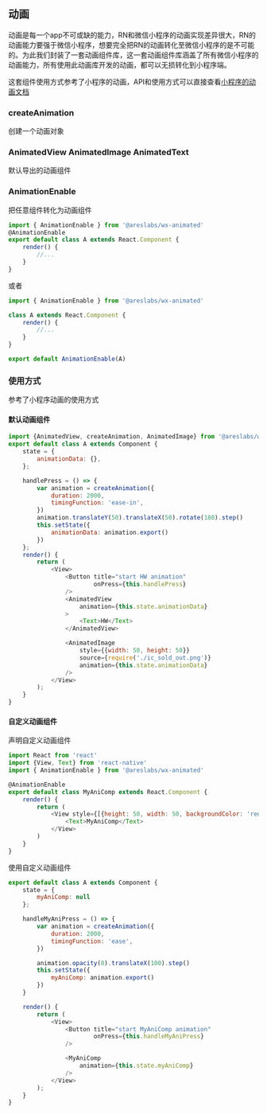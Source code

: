 ## 动画

动画是每一个app不可或缺的能力，RN和微信小程序的动画实现差异很大，RN的动画能力要强于微信小程序，想要完全把RN的动画转化至微信小程序的是不可能的。为此我们封装了一套动画组件库，这一套动画组件库涵盖了所有微信小程序的动画能力，所有使用此动画库开发的动画，都可以无损转化到小程序端。

这套组件使用方式参考了小程序的动画，API和使用方式可以直接查看[小程序的动画文档](https://developers.weixin.qq.com/miniprogram/dev/api/ui/animation/wx.createAnimation.html)

### createAnimation
创建一个动画对象

### AnimatedView AnimatedImage AnimatedText
默认导出的动画组件

### AnimationEnable
把任意组件转化为动画组件
```javascript
import { AnimationEnable } from '@areslabs/wx-animated'
@AnimationEnable
export default class A extends React.Component {
    render() {
        //...
    }
}
```
或者
```javascript
import { AnimationEnable } from '@areslabs/wx-animated'

class A extends React.Component {
    render() {
        //...
    }
}

export default AnimationEnable(A)
```

### 使用方式
参考了小程序动画的使用方式

#### 默认动画组件
```javascript
import {AnimatedView, createAnimation, AnimatedImage} from '@areslabs/wx-animated'
export default class A extends Component {
    state = {
        animationData: {},
    };

    handlePress = () => {
        var animation = createAnimation({
            duration: 2000,
            timingFunction: 'ease-in',
        })
        animation.translateY(50).translateX(50).rotate(180).step()
        this.setState({
            animationData: animation.export()
        })
    };
    render() {
        return (
            <View>
                <Button title="start HW animation"
                        onPress={this.handlePress}
                />
                <AnimatedView
                    animation={this.state.animationData}
                >
                    <Text>HW</Text>
                </AnimatedView>

                <AnimatedImage
                    style={{width: 50, height: 50}}
                    source={require('./ic_sold_out.png')}
                    animation={this.state.animationData}
                />
            </View>
        );
    }
}
```

#### 自定义动画组件
声明自定义动画组件
```javascript
import React from 'react'
import {View, Text} from 'react-native'
import { AnimationEnable } from '@areslabs/wx-animated'

@AnimationEnable
export default class MyAniComp extends React.Component {
    render() {
        return (
            <View style={[{height: 50, width: 50, backgroundColor: 'red'}, this.props.style]}>
                <Text>MyAniComp</Text>
            </View>
        )
    }
}
```

使用自定义动画组件
```javascript
export default class A extends Component {
    state = {
        myAniComp: null
    };

    handleMyAniPress = () => {
        var animation = createAnimation({
            duration: 2000,
            timingFunction: 'ease',
        })

        animation.opacity(0).translateX(100).step()
        this.setState({
            myAniComp: animation.export()
        })
    }

    render() {
        return (
            <View>
                <Button title="start MyAniComp animation"
                        onPress={this.handleMyAniPress}
                />

                <MyAniComp
                    animation={this.state.myAniComp}
                />
            </View>
        );
    }
}
```